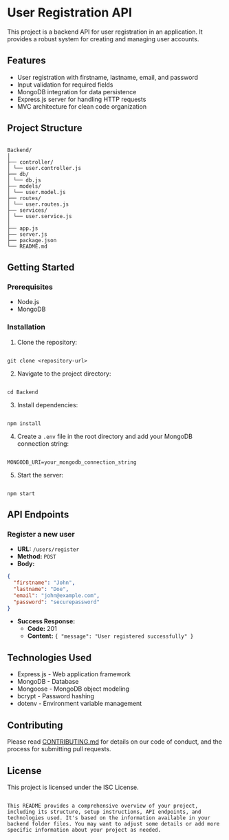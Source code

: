 <!-- # Backend API Documentation

## '/users/register' Endpoint

## Description

Register a new user by creating a user account with the provided information

### HTTP Request

'POST' -->

<!-- Certainly! I'll create a README.md file content based on your backend folder files. Here's a comprehensive README for your project:

**File: c:\Users\seema\Dastagir\UBER\Backend\README.md**

```markdown -->

# User Registration API

This project is a backend API for user registration in an application. It provides a robust system for creating and managing user accounts.

## Features

- User registration with firstname, lastname, email, and password
- Input validation for required fields
- MongoDB integration for data persistence
- Express.js server for handling HTTP requests
- MVC architecture for clean code organization

## Project Structure

```

Backend/
│
├── controller/
│ └── user.controller.js
├── db/
│ └── db.js
├── models/
│ └── user.model.js
├── routes/
│ └── user.routes.js
├── services/
│ └── user.service.js
│
├── app.js
├── server.js
├── package.json
└── README.md

```

## Getting Started

### Prerequisites

- Node.js
- MongoDB

### Installation

1. Clone the repository:

```

git clone <repository-url>

```

2. Navigate to the project directory:

```

cd Backend

```

3. Install dependencies:

```

npm install

```

4. Create a `.env` file in the root directory and add your MongoDB connection string:

```

MONGODB_URI=your_mongodb_connection_string

```

5. Start the server:

```

npm start

```

## API Endpoints

### Register a new user

- **URL:** `/users/register`
- **Method:** `POST`
- **Body:**

```json
{
  "firstname": "John",
  "lastname": "Doe",
  "email": "john@example.com",
  "password": "securepassword"
}
```

- **Success Response:**
  - **Code:** 201
  - **Content:** `{ "message": "User registered successfully" }`

## Technologies Used

- Express.js - Web application framework
- MongoDB - Database
- Mongoose - MongoDB object modeling
- bcrypt - Password hashing
- dotenv - Environment variable management

## Contributing

Please read [CONTRIBUTING.md](CONTRIBUTING.md) for details on our code of conduct, and the process for submitting pull requests.

## License

This project is licensed under the ISC License.

```

This README provides a comprehensive overview of your project, including its structure, setup instructions, API endpoints, and technologies used. It's based on the information available in your backend folder files. You may want to adjust some details or add more specific information about your project as needed.
```
